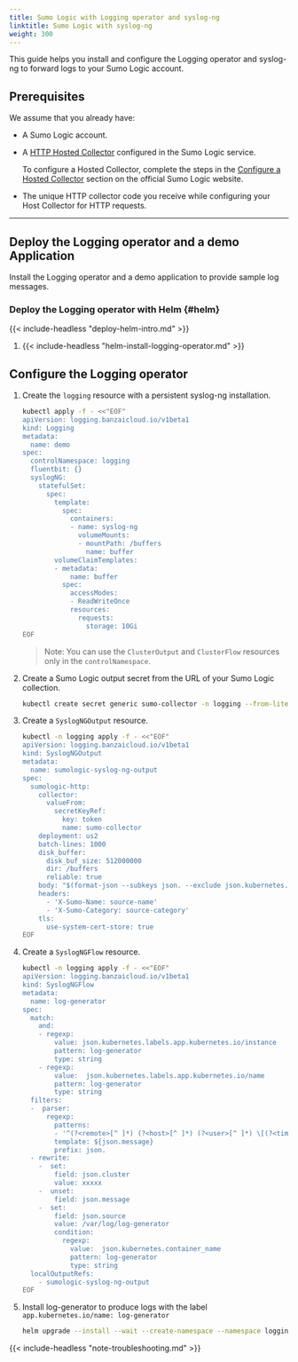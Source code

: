 ```yaml
---
title: Sumo Logic with Logging operator and syslog-ng
linktitle: Sumo Logic with syslog-ng
weight: 300
---
```


This guide helps you install and configure the Logging operator and syslog-ng to forward logs to your Sumo Logic account.

## Prerequisites

We assume that you already have:

- A Sumo Logic account.
- A [HTTP Hosted Collector](https://help.sumologic.com/03Send-Data/Sources/02Sources-for-Hosted-Collectors/HTTP-Source) configured in the Sumo Logic service.

    To configure a Hosted Collector, complete the steps in the [Configure a Hosted Collector](https://help.sumologic.com/03Send-Data/Hosted-Collectors/Configure-a-Hosted-Collector) section on the official Sumo Logic website.

- The unique HTTP collector code you receive while configuring your Host Collector for HTTP requests.

--------------

## Deploy the Logging operator and a demo Application

Install the Logging operator and a demo application to provide sample log messages.

### Deploy the Logging operator with Helm {#helm}

{{< include-headless "deploy-helm-intro.md" >}}

1. {{< include-headless "helm-install-logging-operator.md" >}}

## Configure the Logging operator

1. Create the `logging` resource with a persistent syslog-ng installation.

    ```bash
    kubectl apply -f - <<"EOF"
    apiVersion: logging.banzaicloud.io/v1beta1
    kind: Logging
    metadata:
      name: demo
    spec:
      controlNamespace: logging
      fluentbit: {}
      syslogNG:
        statefulSet:
          spec:
            template:
              spec:
                containers:
                - name: syslog-ng
                  volumeMounts:
                  - mountPath: /buffers
                    name: buffer
            volumeClaimTemplates:
            - metadata:
                name: buffer
              spec:
                accessModes:
                - ReadWriteOnce
                resources:
                  requests:
                    storage: 10Gi
    EOF
    ```

    > Note: You can use the `ClusterOutput` and `ClusterFlow` resources only in the `controlNamespace`.

1. Create a Sumo Logic output secret from the URL of your Sumo Logic collection.

    ```bash
    kubectl create secret generic sumo-collector -n logging --from-literal "token=XYZ"
    ```

1. Create a `SyslogNGOutput` resource.

    ```bash
    kubectl -n logging apply -f - <<"EOF"
    apiVersion: logging.banzaicloud.io/v1beta1
    kind: SyslogNGOutput
    metadata:
      name: sumologic-syslog-ng-output
    spec:
      sumologic-http: 
        collector:
          valueFrom:
            secretKeyRef:
              key: token
              name: sumo-collector
        deployment: us2
        batch-lines: 1000
        disk_buffer:
          disk_buf_size: 512000000
          dir: /buffers
          reliable: true
        body: "$(format-json --subkeys json. --exclude json.kubernetes.annotations.* json.kubernetes.annotations=literal($(format-flat-json --subkeys json.kubernetes.annotations.)) --exclude json.kubernetes.labels.* json.kubernetes.labels=literal($(format-flat-json --subkeys json.kubernetes.labels.)))"
        headers:
          - 'X-Sumo-Name: source-name'
          - 'X-Sumo-Category: source-category'
        tls:
          use-system-cert-store: true
    EOF
    ```

1. Create a `SyslogNGFlow` resource.

    ```bash
    kubectl -n logging apply -f - <<"EOF"
    apiVersion: logging.banzaicloud.io/v1beta1
    kind: SyslogNGFlow
    metadata:
      name: log-generator
    spec:
      match:
        and:
        - regexp:
            value: json.kubernetes.labels.app.kubernetes.io/instance
            pattern: log-generator
            type: string
        - regexp:
            value:  json.kubernetes.labels.app.kubernetes.io/name
            pattern: log-generator
            type: string
      filters:
      -  parser:
          regexp: 
            patterns:
            - '^(?<remote>[^ ]*) (?<host>[^ ]*) (?<user>[^ ]*) \[(?<time>[^\]]*)\] "(?<method>\S+)(?: +(?<path>[^\"]*?)(?: +\S*)?)?" (?<code>[^ ]*) (?<size>[^ ]*)(?: "(?<referer>[^\"]*)" "(?<agent>[^\"]*)"(?:\s+(?<http_x_forwarded_for>[^ ]+))?)?$'
            template: ${json.message}
            prefix: json.
      - rewrite:
        -  set:
            field: json.cluster
            value: xxxxx
        -  unset:
            field: json.message
        -  set:
            field: json.source
            value: /var/log/log-generator
            condition:
              regexp:
                value:  json.kubernetes.container_name
                pattern: log-generator
                type: string
      localOutputRefs:
        - sumologic-syslog-ng-output
    EOF
    ```

1. Install log-generator to produce logs with the label `app.kubernetes.io/name: log-generator`

     ```bash
     helm upgrade --install --wait --create-namespace --namespace logging log-generator oci://ghcr.io/kube-logging/helm-charts/log-generator
     ```

{{< include-headless "note-troubleshooting.md" >}}
